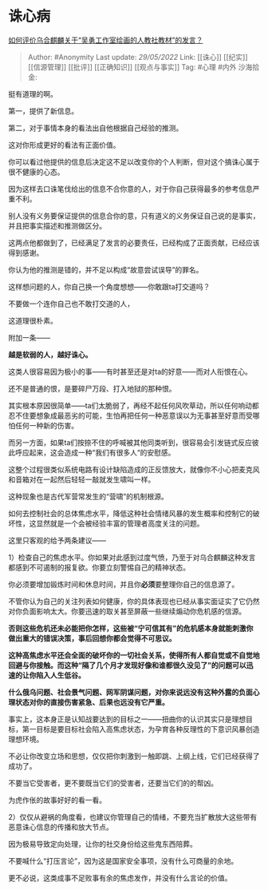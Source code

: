 # 诛心病
[如何评价乌合麒麟关于“吴勇工作室绘画的人教社教材”的发言？](https://www.zhihu.com/question/534646046/answer/2503912556)

> Author: #Anonymity
> Last update: *29/05/2022*
> Link: [[诛心]] [[纪实]] [[信源管理]] [[批评]] [[正确知识]] [[观点与事实]]
> Tag: #心理 #内外
> 沙海拾金:

挺有道理的啊。

第一，提供了新信息。

第二，对于事情本身的看法出自他根据自己经验的推测。

这对你形成更好的看法有正面价值。

你可以看过他提供的信息后决定这不足以改变你的个人判断，但对这个搞诛心属于很不健康的心态。

因为这样去口诛笔伐给出的信息不合你意的人，对于你自己获得最多的参考信息严重不利。

别人没有义务要保证提供的信息合你的意，只有道义的义务保证自己说的是事实，并且把事实描述和推测做区分。

这两点他都做到了，已经满足了发言的必要责任，已经构成了正面贡献，已经应该得到感谢。

你认为他的推测是错的，并不足以构成“故意尝试误导”的罪名。

这样想问题的人，你自己换一个角度想想——你敢跟ta打交道吗？

不要做一个连你自己也不敢打交道的人，

这道理很朴素。

附加一条——

**越是软弱的人，越好诛心。**

这类人很容易因为极小的事——有时甚至还是对ta的好意——而对人衔恨在心。

还不是普通的恨，是要碎尸万段、打入地狱的那种恨。

其实根本原因很简单——ta们太脆弱了，再经不起任何风吹草动，所以任何响动都忍不住要想象成最恶劣的可能，生怕再把任何一种恶意误以为无事甚至好意而受哪怕任何一种新的伤害。

而另一方面，如果ta们按捺不住的呼喊被其他同类听到，很容易会引发链式反应彼此呼应起来，这会造成一种“我们有很多人“的安慰感。

这整个过程很类似系统电路有设计缺陷造成的正反馈放大，就像你不小心把麦克风和音箱对在一起然后轻轻一敲就发生啸叫一样。

这种现象也是古代军营常发生的“营啸”的机制根源。

如何去控制社会的总体焦虑水平，降低这种社会情绪风暴的发生概率和控制它的破坏性，这显然就是一个会被经验丰富的管理者高度关注的问题。

这里只客观的给予两条建议——

1）检查自己的焦虑水平。你如果对此感到过度气愤，乃至于对乌合麒麟这种发言都感到不可遏制的报复欲。你要立刻警惕自己的精神状态。

你必须要增加锻炼时间和休息时间，并且你**必须**要整理你自己的信息源了。

不管你认为自己的关注列表如何健康，你的具体表现也已经从事实面证实了它仍然对你负面影响太大。你要迅速的取关甚至屏蔽一些继续煽动你危机感的信源。

**否则这些危机还未必能把你怎样，这些被“宁可信其有”的危机感本身就能刺激你做出重大的错误决策，事后回想你都会觉得不可思议。**

**这种高焦虑水平还会全面的破坏你的一切社会关系，使得所有人都自觉或不自觉地回避与你接触。而这种“隔了几个月才发现好像和谁都很久没见了”的问题可以迅速的让你陷入人生低谷。**

**什么俄乌问题、社会景气问题、网军阴谋问题，对你来说远没有这种外露的负面心理状态对你的直接伤害紧急、后果也远没有它严重。**

事实上，这本身正是认知战要达到的目标之一——扭曲你的认识其实只是理想目标，第一目标是要目标社会陷入高焦虑状态，为孕育各种反理性的下意识风暴创造理想环境。

不必让你改变立场和思想，仅仅把你刺激到一触即跳、上纲上线，它们已经获得了成功了。

不要当它受害者，更不要既当它们的受害者，还要当它们的的帮凶。

为虎作伥的故事好好的看一看。

2）仅仅从避祸的角度看，也建议你管理自己的情绪，不要充当扩散放大这些带有恶意诛心信息的传播和放大节点。

因为极易导致定向处理，让你的社交身份给这些鬼东西陪葬。

不要喊什么“打压言论”，因为这是国家安全事项，没有什么可商量的余地。

更不必说，这类成事不足败事有余的焦虑发作，并没有什么言论的价值。
